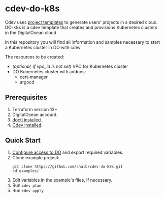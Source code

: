 # cdev-do-k8s

Cdev uses [project templates](https://docs.cluster.dev/stack-template-development/) to generate users' projects in a desired cloud. DO-k8s is a cdev template that creates and provisions Kubernetes clusters in the DigitalOcean cloud. 

In this repository you will find all information and samples necessary to start a Kubernetes cluster in DO with cdev. 

The resources to be created:

* *(optional, if vpc_id is not set)* VPC for Kubernetes cluster
* DO Kubernetes cluster with addons:
  * cert-manager
  * argocd

## Prerequisites

1. Terraform version 13+
2. DigitalOcean account.
3. [doctl installed](https://docs.digitalocean.com/reference/doctl/how-to/install/).
4. [Cdev installed](https://docs.cluster.dev/getting-started/#cdev-install).

## Quick Start

1. [Configure access to DO](https://docs.cluster.dev/digital-ocean-cloud-provider/) and export required variables.
2. Clone example project:
    ```
    git clone https://github.com/shalb/cdev-do-k8s.git
    cd examples/
    ```
3. Edit variables in the example's files, if necessary.
4. Run `cdev plan`
5. Run `cdev apply`

